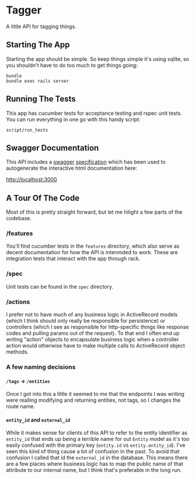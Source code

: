 # Tagger

A little API for tagging things.

## Starting The App

Starting the app should be simple. So keep things simple it's using sqlite, so
you shouldn't have to do too much to get things going:

```
bundle
bundle exec rails server
```

## Running The Tests

This app has cucumber tests for acceptance testing and rspec unit tests. You
can run everything in one go with this handy script:

```
script/run_tests
```

## Swagger Documentation

This API includes a [swagger](http://swagger.io/) [specification](/public/swagger.json) which has been used to autogenerate the interactive html documentation here:

[http://localhost:3000](http://localhost:3000)

## A Tour Of The Code

Most of this is pretty straight forward, but let me hilight a few parts of the codebase.

### /features
You'll find cucumber tests in the `features` directory, which also serve as decent documentation for how the API is intenmded to work. These are integration tests that interact with the app through rack.

### /spec
Unit tests can be found in the `spec` directory.

### /actions
I prefer not to have much of any business logic in ActiveRecord models (which I think should only really be responsible for persistence) or controllers (which I see as responsible for http-specific things like response codes and pulling params out of the request). To that end I often end up writing "action" objects to encapsulate business logic when a controller action would otherwise have to make multiple calls to ActiveRecord object methods. 

### A few naming decisions

#### `/tags` -> `/entities`
Once I got into this a little it seemed to me that the endpoints I was writing were realling modifying and returning entities, not tags, so I changes the route name.

#### `entity_id` and `external_id`
While it makes sense for clients of this API to refer to the entity identifier as `entity_id` that ends up being a terrible name for out `Entity` model as it's too easily confused with the primary key (`entity.id` vs `entity.entity_id`). I've seen this kind of thing cause a lot of confusion in the past. To avoid that confusion I called that id the `external_id` in the database. This means there are a few places where business logic has to map the public name of that attribute to our internal name, but I think that's preferable in the long run.
